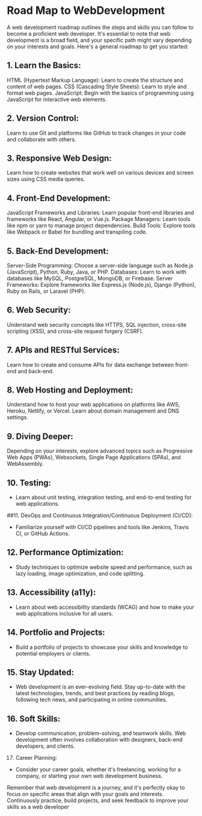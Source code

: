 # Road Map to WebDevelopment
A web development roadmap outlines the steps and skills you can follow to become a proficient web developer. It's essential to note that web development is a broad field, and your specific path might vary depending on your interests and goals. Here's a general roadmap to get you started:

## 1. Learn the Basics:

HTML (Hypertext Markup Language): Learn to create the structure and content of web pages.
CSS (Cascading Style Sheets): Learn to style and format web pages.
JavaScript: Begin with the basics of programming using JavaScript for interactive web elements.

## 2. Version Control:
Learn to use Git and platforms like GitHub to track changes in your code and collaborate with others.

## 3. Responsive Web Design:

Learn how to create websites that work well on various devices and screen sizes using CSS media queries.
## 4. Front-End Development:

JavaScript Frameworks and Libraries: Learn popular front-end libraries and frameworks like React, Angular, or Vue.js.
Package Managers: Learn tools like npm or yarn to manage project dependencies.
Build Tools: Explore tools like Webpack or Babel for bundling and transpiling code.
## 5. Back-End Development:

Server-Side Programming: Choose a server-side language such as Node.js (JavaScript), Python, Ruby, Java, or PHP.
Databases: Learn to work with databases like MySQL, PostgreSQL, MongoDB, or Firebase.
Server Frameworks: Explore frameworks like Express.js (Node.js), Django (Python), Ruby on Rails, or Laravel (PHP).
## 6. Web Security:

Understand web security concepts like HTTPS, SQL injection, cross-site scripting (XSS), and cross-site request forgery (CSRF).
## 7. APIs and RESTful Services:

Learn how to create and consume APIs for data exchange between front-end and back-end.
## 8. Web Hosting and Deployment:

Understand how to host your web applications on platforms like AWS, Heroku, Netlify, or Vercel.
Learn about domain management and DNS settings.
## 9. Diving Deeper:

Depending on your interests, explore advanced topics such as Progressive Web Apps (PWAs), Websockets, Single Page Applications (SPAs), and WebAssembly.
## 10. Testing:
- Learn about unit testing, integration testing, and end-to-end testing for web applications.

##11. DevOps and Continuous Integration/Continuous Deployment (CI/CD):
- Familiarize yourself with CI/CD pipelines and tools like Jenkins, Travis CI, or GitHub Actions.

## 12. Performance Optimization:
- Study techniques to optimize website speed and performance, such as lazy loading, image optimization, and code splitting.

## 13. Accessibility (a11y):
- Learn about web accessibility standards (WCAG) and how to make your web applications inclusive for all users.

## 14. Portfolio and Projects:
- Build a portfolio of projects to showcase your skills and knowledge to potential employers or clients.

## 15. Stay Updated:
- Web development is an ever-evolving field. Stay up-to-date with the latest technologies, trends, and best practices by reading blogs, following tech news, and participating in online communities.

## 16. Soft Skills:
- Develop communication, problem-solving, and teamwork skills. Web development often involves collaboration with designers, back-end developers, and clients.

17. Career Planning:
- Consider your career goals, whether it's freelancing, working for a company, or starting your own web development business.

Remember that web development is a journey, and it's perfectly okay to focus on specific areas that align with your goals and interests. Continuously practice, build projects, and seek feedback to improve your skills as a web developer

